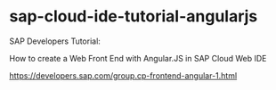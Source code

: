 # sap-cloud-ide-tutorial-angularjs
SAP Developers Tutorial:

How to create a Web Front End with Angular.JS in SAP Cloud Web IDE

https://developers.sap.com/group.cp-frontend-angular-1.html
